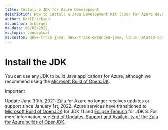 ```yaml
---
title: Install a JDK for Azure Development
description: How to install a Java Development Kit (JDK) for Azure development with Windows, Linux, and Mac.
author: KarlErickson
ms.author: brborges
ms.date: 06/02/2022
ms.topic: conceptual
ms.custom: devx-track-java, devx-track-extended-java, linux-related-content
---
```


# Install the JDK

You can use any JDK to build Java applications for Azure, although we recommend using the [Microsoft Build of OpenJDK](/java/openjdk/install).

> [!IMPORTANT]
> Update June 30th, 2021: Zulu for Azure no longer receives updates or support since January 1st, 2022. Azure services have transitioned to [Microsoft Build of OpenJDK](/java/openjdk/install) for JDK 11 and [Eclipse Temurin](https://adoptium.net/releases.html?variant=openjdk8&jvmVariant=hotspot) for JDK 8. For more information, see [End of Updates, Support and Availability of the Zulu for Azure builds of OpenJDK](https://devblogs.microsoft.com/java/end-of-updates-support-and-availability-of-zulu-for-azure/).
